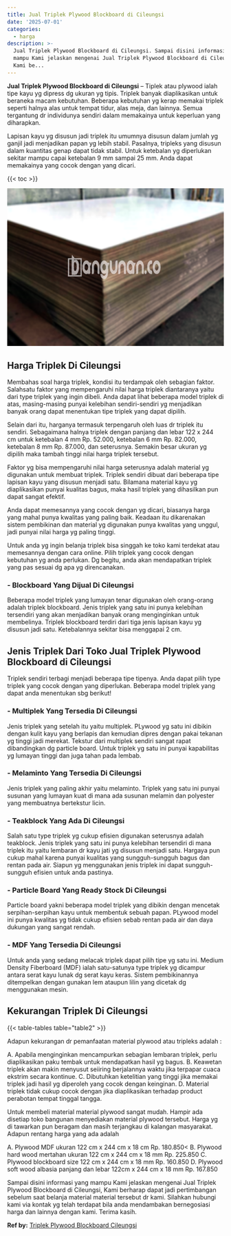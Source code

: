 ```yaml
---
title: Jual Triplek Plywood Blockboard di Cileungsi
date: '2025-07-01'
categories:
  - harga
description: >-
  Jual Triplek Plywood Blockboard di Cileungsi. Sampai disini informasi yang
  mampu Kami jelaskan mengenai Jual Triplek Plywood Blockboard di Cileungsi,
  Kami be...
---
```


**Jual Triplek Plywood Blockboard di Cileungsi** – Tiplek atau plywood ialah tipe kayu yg dipress dg ukuran yg tipis. Triplek banyak diaplikasikan untuk beraneka macam kebutuhan. Beberapa kebutuhan yg kerap memakai triplek seperti halnya alas untuk tempat tidur, alas meja, dan lainnya. Semua tergantung dr individunya sendiri dalam memakainya untuk keperluan yang diharapkan.

Lapisan kayu yg disusun jadi triplek itu umumnya disusun dalam jumlah yg ganjil jadi menjadikan papan yg lebih stabil. Pasalnya, tripleks yang disusun dalam kuantitas genap dapat tidak stabil. Untuk ketebalan yg diperlukan sekitar mampu capai ketebalan 9 mm sampai 25 mm. Anda dapat memakainya yang cocok dengan yang dicari.

{{< toc >}}

![Jual Triplek Plywood Blockboard di Cileungsi](/images/jual-triplek-murah-25.png)

## Harga Triplek Di Cileungsi

Membahas soal harga triplek, kondisi itu terdampak oleh sebagian faktor. Salahsatu faktor yang mempengaruhi nilai harga triplek diantaranya yaitu dari type triplek yang ingin dibeli. Anda dapat lihat beberapa model triplek di atas, masing-masing punyai kelebihan sendiri-sendiri yg menjadikan banyak orang dapat menentukan tipe triplek yang dapat dipilih.

Selain dari itu, harganya termasuk terpengaruh oleh luas dr triplek itu sendiri. Sebagaimana halnya triplek dengan panjang dan lebar 122 x 244 cm untuk ketebalan 4 mm Rp. 52.000, ketebalan 6 mm Rp. 82.000, ketebalan 8 mm Rp. 87.000, dan seterusnya. Semakin besar ukuran yg dipilih maka tambah tinggi nilai harga triplek tersebut.

Faktor yg bisa mempengaruhi nilai harga seterusnya adalah material yg digunakan untuk membuat triplek. Triplek sendiri dibuat dari beberapa tipe lapisan kayu yang disusun menjadi satu. Bilamana material kayu yg diaplikasikan punyai kualitas bagus, maka hasil triplek yang dihasilkan pun dapat sangat efektif.

Anda dapat memesannya yang cocok dengan yg dicari, biasanya harga yang mahal punya kwalitas yang paling baik. Keadaan itu dikarenakan sistem pembikinan dan material yg digunakan punya kwalitas yang unggul, jadi punyai nilai harga yg paling tinggi.

Untuk anda yg ingin belanja triplek bisa singgah ke toko kami terdekat atau memesannya dengan cara online. Pilih triplek yang cocok dengan kebutuhan yg anda perlukan. Dg begitu, anda akan mendapatkan triplek yang pas sesuai dg apa yg direncanakan.

### \- Blockboard Yang Dijual Di Cileungsi

Beberapa model triplek yang lumayan tenar digunakan oleh orang-orang adalah triplek blockboard. Jenis triplek yang satu ini punya kelebihan tersendiri yang akan menjadikan banyak orang menginginkan untuk membelinya. Triplek blockboard terdiri dari tiga jenis lapisan kayu yg disusun jadi satu. Ketebalannya sekitar bisa menggapai 2 cm.

## Jenis Triplek Dari Toko Jual Triplek Plywood Blockboard di Cileungsi

Triplek sendiri terbagi menjadi beberapa tipe tipenya. Anda dapat pilih type triplek yang cocok dengan yang diperlukan. Beberapa model triplek yang dapat anda menentukan sbg berikut!

### \- Multiplek Yang Tersedia Di Cileungsi

Jenis triplek yang setelah itu yaitu multiplek. PLywood yg satu ini dibikin dengan kulit kayu yang berlapis dan kemudian dipres dengan pakai tekanan yg tinggi jadi merekat. Tekstur dari multiplek sendiri sangat rapat dibandingkan dg particle board. Untuk triplek yg satu ini punyai kapabilitas yg lumayan tinggi dan juga tahan pada lembab.

### \- Melaminto Yang Tersedia Di Cileungsi

Jenis triplek yang paling akhir yaitu melaminto. Triplek yang satu ini punyai susunan yang lumayan kuat di mana ada susunan melamin dan polyester yang membuatnya bertekstur licin.

### \- Teakblock Yang Ada Di Cileungsi

Salah satu type triplek yg cukup efisien digunakan seterusnya adalah teakblock. Jenis triplek yang satu ini punya kelebihan tersendiri di mana triplek itu yaitu lembaran dr kayu jati yg disusun menjadi satu. Hargaya pun cukup mahal karena punyai kualitas yang sungguh-sungguh bagus dan rentan pada air. Siapun yg menggunakan jenis triplek ini dapat sungguh-sungguh efisien untuk anda pastinya.

### \- Particle Board Yang Ready Stock Di Cileungsi

Particle board yakni beberapa model triplek yang dibikin dengan mencetak serpihan-serpihan kayu untuk membentuk sebuah papan. PLywood model ini punya kwalitas yg tidak cukup efisien sebab rentan pada air dan daya dukungan yang sangat rendah.

### \- MDF Yang Tersedia Di Cileungsi

Untuk anda yang sedang melacak triplek dapat pilih tipe yg satu ini. Medium Density Fiberboard (MDF) ialah satu-satunya type triplek yg dicampur antara serat kayu lunak dg serat kayu keras. Sistem pembikinannya ditempelkan dengan gunakan lem ataupun lilin yang dicetak dg menggunakan mesin.

## Kekurangan Triplek Di Cileungsi

{{< table-tables table="table2" >}}

Adapun kekurangan dr pemanfaatan material plywood atau tripleks adalah :

A. Apabila menginginkan mencampurkan sebagian lembaran triplek, perlu diaplikasikan paku tembak untuk mendapatkan hasil yg bagus. B. Keawetan triplek akan makin menyusut seiiring berjalannya waktu jika terpapar cuaca ekstrim secara kontinue. C. Dibutuhkan ketelitian yang tinggi jika memakai triplek jadi hasil yg diperoleh yang cocok dengan keinginan. D. Material triplek tidak cukup cocok dengan jika diaplikasikan terhadap product perabotan tempat tinggal tangga.

Untuk membeli material material plywood sangat mudah. Hampir ada disetiap toko bangunan menyediakan material plywood tersebut. Harga yg di tawarkan pun beragam dan masih terjangkau di kalangan masyarakat. Adapun rentang harga yang ada adalah

A. Plywood MDF ukuran 122 cm x 244 cm x 18 cm Rp. 180.850< B. Plywood hard wood mertahan ukuran 122 cm x 244 cm x 18 mm Rp. 225.850 C. Plywood blockboard size 122 cm x 244 cm x 18 mm Rp. 160.850 D. Plywood soft wood albasia panjang dan lebar 122cm x 244 cm x 18 mm Rp. 167.850

Sampai disini informasi yang mampu Kami jelaskan mengenai Jual Triplek Plywood Blockboard di Cileungsi, Kami berharap dapat jadi pertimbangan sebelum saat belanja material material tersebut dr kami. Silahkan hubungi kami via kontak yg telah terdapat bila anda mendambakan bernegosiasi harga dan lainnya dengan kami. Terima kasih.

**Ref by:** [Triplek Plywood Blockboard Cileungsi](https://id.wikipedia.org/wiki/Triplek)
